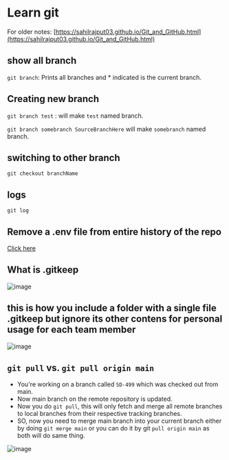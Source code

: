 # Learn git

For older notes: [https://sahilrajput03.github.io/Git_and_GitHub.html](https://sahilrajput03.github.io/Git_and_GitHub.html)

## show all branch

`git branch`: Prints all branches and \* indicated is the current branch.

## Creating new branch

`git branch test` : will make `test` named branch.

`git branch somebranch SourceBranchHere` will make `somebranch` named branch.

## switching to other branch

`git checkout branchName`

## logs

`git log`

## Remove a .env file from entire history of the repo

[Click here](https://daily-dev-tips.com/posts/removing-a-env-file-from-git-history/)

## What is .gitkeep

![image](https://user-images.githubusercontent.com/31458531/202268566-11a8a084-d48b-4eff-be46-83076c0d67c1.png)

## this is how you include a folder with a single file .gitkeep but ignore its other contens for personal usage for each team member

![image](https://user-images.githubusercontent.com/31458531/202270076-b8861f4d-515f-48a4-b837-28170166b62e.png)

## `git pull` vs. `git pull origin main`

- You're working on a branch called `SD-499` which was checked out from main.
- Now main branch on the remote repository is updated.
- Now you do `git pull`, this will only fetch and merge all remote branches to local branches from their respective tracking branches.
- SO, now you need to merge main branch into your current branch either by doing `git merge main` or you can do it by git `pull origin main` as both will do same thing.

![image](https://user-images.githubusercontent.com/31458531/203025083-653be64f-ee49-41ad-9cd0-1c7da45faa57.png)
